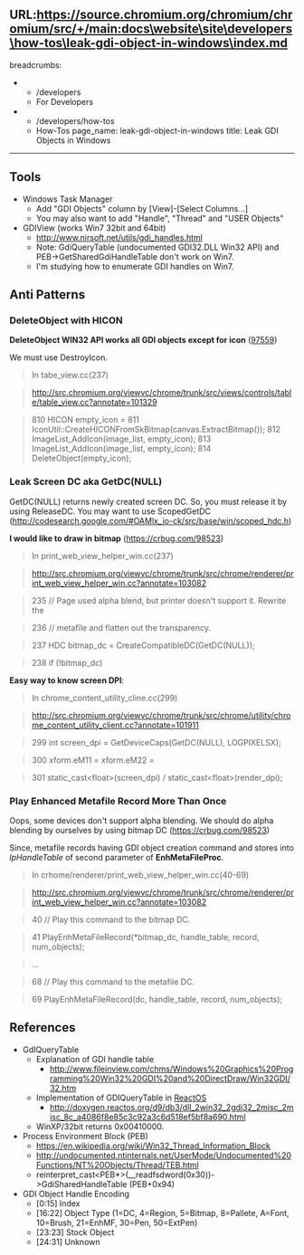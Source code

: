 URL:https://source.chromium.org/chromium/chromium/src/+/main:docs\website\site\developers\how-tos\leak-gdi-object-in-windows\index.md
---
breadcrumbs:
- - /developers
  - For Developers
- - /developers/how-tos
  - How-Tos
page_name: leak-gdi-object-in-windows
title: Leak GDI Objects in Windows
---

## Tools

*   Windows Task Manager
    *   Add "GDI Objects" column by \[View\]-\[Select Columns...\]
    *   You may also want to add "Handle", "Thread" and "USER Objects"
*   GDIView (works Win7 32bit and 64bit)
    *   <http://www.nirsoft.net/utils/gdi_handles.html>
    *   Note: GdiQueryTable (undocumented GDI32.DLL Win32 API) and
                PEB-&gt;GetSharedGdiHandleTable don't work on Win7.
    *   I'm studying how to enumerate GDI handles on Win7.

## Anti Patterns

### DeleteObject with HICON

**DeleteObject WIN32 API works all GDI objects except for icon**
([97559](http://code.google.com/p/chromium/issues/detail?id=97559))

We must use DestroyIcon.

> In tabe_view.cc(237)

> <http://src.chromium.org/viewvc/chrome/trunk/src/views/controls/table/table_view.cc?annotate=101329>

> 810 HICON empty_icon = 811
> IconUtil::CreateHICONFromSkBitmap(canvas.ExtractBitmap()); 812
> ImageList_AddIcon(image_list, empty_icon); 813 ImageList_AddIcon(image_list,
> empty_icon); 814 DeleteObject(empty_icon);

### Leak Screen DC aka GetDC(NULL)

GetDC(NULL) returns newly created screen DC. So, you must release it by using
ReleaseDC. You may want to use ScopedGetDC
(<http://codesearch.google.com/#OAMlx_jo-ck/src/base/win/scoped_hdc.h>)

**I would like to draw in bitmap** (<https://crbug.com/98523>)

> In print_web_view_helper_win.cc(237)

> <http://src.chromium.org/viewvc/chrome/trunk/src/chrome/renderer/print_web_view_helper_win.cc?annotate=103082>

> 235 // Page used alpha blend, but printer doesn't support it. Rewrite the

> 236 // metafile and flatten out the transparency.

> 237 HDC bitmap_dc = CreateCompatibleDC(GetDC(NULL));

> 238 if (!bitmap_dc)

**Easy way to know screen DPI**:

> In chrome_content_utility_cline.cc(299)

> <http://src.chromium.org/viewvc/chrome/trunk/src/chrome/utility/chrome_content_utility_client.cc?annotate=101911>

> 299 int screen_dpi = GetDeviceCaps(GetDC(NULL), LOGPIXELSX);

> 300 xform.eM11 = xform.eM22 =

> 301 static_cast&lt;float&gt;(screen_dpi) /
> static_cast&lt;float&gt;(render_dpi);

### Play Enhanced Metafile Record More Than Once

Oops, some devices don't support alpha blending. We should do alpha blending by
ourselves by using bitmap DC (<https://crbug.com/98523>)

Since, metafile records having GDI object creation command and stores into
*lpHandleTable* of second parameter of **EnhMetaFileProc**.

> In crhome/renderer/print_web_view_helper_win.cc(40-69)

> <http://src.chromium.org/viewvc/chrome/trunk/src/chrome/renderer/print_web_view_helper_win.cc?annotate=103082>

> 40 // Play this command to the bitmap DC.

> 41 PlayEnhMetaFileRecord(\*bitmap_dc, handle_table, record, num_objects);

> ...

> 68 // Play this command to the metafile DC.

> 69 PlayEnhMetaFileRecord(dc, handle_table, record, num_objects);

## References

*   GdIQueryTable
    *   Explanation of GDI handle table
        *   <http://www.fileinview.com/chms/Windows%20Graphics%20Programming%20Win32%20GDI%20and%20DirectDraw/Win32GDI/32.htm>
    *   Implementation of GDIQueryTable in
                [ReactOS](http://www.reactos.org)
        *   <http://doxygen.reactos.org/d9/db3/dll_2win32_2gdi32_2misc_2misc_8c_a4086f8e85c3c92a3c6d518ef5bf8a690.html>
    *   WinXP/32bit returns 0x00410000.
*   Process Environment Block (PEB)
    *   <https://en.wikipedia.org/wiki/Win32_Thread_Information_Block>
    *   <http://undocumented.ntinternals.net/UserMode/Undocumented%20Functions/NT%20Objects/Thread/TEB.html>
    *   reinterpret_cast&lt;PEB\*&gt;(__readfsdword(0x30))-&gt;GdiSharedHandleTable
                (PEB+0x94)
*   GDI Object Handle Encoding
    *   \[0:15\] Index
    *   \[16:22\] Object Type (1=DC, 4=Region, 5=Bitmap, 8=Pallete,
                A=Font, 10=Brush, 21=EnhMF, 30=Pen, 50=ExtPen)
    *   \[23:23\] Stock Object
    *   \[24:31\] Unknown
